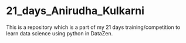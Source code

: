 # 21_days_Anirudha_Kulkarni
This is a repository which is a part of my 21 days training/competition to learn data science using python in DataZen. 
